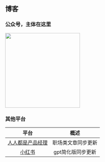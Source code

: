 ## 博客
### 公众号，主体在这里
<img src="https://github.com/user-attachments/assets/1a6c6fe1-61bc-440e-9295-2ea2e3e61628" width="240">

### 其他平台
| 平台 | 概述 |
|:----:|:----:|
| [人人都是产品经理](https://www.woshipm.com/u/1593272) | 职场类文章同步更新 |
| [小红书](https://www.xiaohongshu.com/user/profile/6673e18300000000070063a2) | gpt简化版同步更新 |

